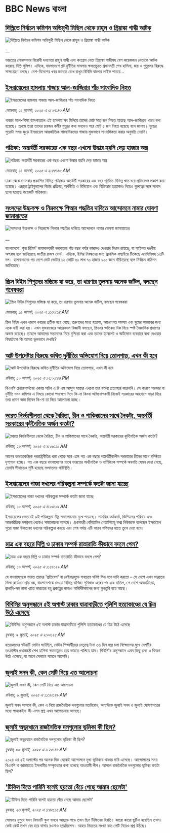 # BBC News বাংলা## [দিল্লিতে নির্বাচন কমিশন অভিমুখী মিছিল থেকে রাহুল ও প্রিয়াঙ্কা গান্ধী আটক](https://www.bbc.co.uk/bengali/live/c860048w32nt?at_medium=RSS&at_campaign=rss?at_campaign=githubrss)![দিল্লিতে নির্বাচন কমিশন অভিমুখী মিছিল থেকে রাহুল ও প্রিয়াঙ্কা গান্ধী আটক](https://ichef.bbci.co.uk/ace/standard/240/cpsprodpb/de9b/live/e9d278c0-7688-11f0-a975-cb151ca452f4.jpg)__ভারতের লোকসভার বিরোধী দলনেতা রাহুল গান্ধী এবং কংগ্রেস নেতা প্রিয়াঙ্কা গান্ধীসহ বেশ কয়েকজন নেতাকে আটক করেছে দিল্লি পুলিশ। এদিকে, বাংলাদেশে প্লট দুর্নীতির মামলায় ক্ষমতাচ্যুত প্রধানমন্ত্রী শেখ হাসিনা, জয় ও পুতুলের বিরুদ্ধে সাক্ষ্যগ্রহণ চলছে। দেশ-বিদেশের খবর জানতে চোখ রাখুন বিবিসি বাংলার লাইভ পাতায়...## [ইসরায়েলের হামলায় গাজায় আল-জাজিরার পাঁচ সাংবাদিক নিহত](https://www.bbc.com/bengali/articles/cp8zzzd1x9yo?at_medium=RSS&at_campaign=rss?at_campaign=githubrss)![ইসরায়েলের হামলায় গাজায় আল-জাজিরার পাঁচ সাংবাদিক নিহত](https://ichef.bbci.co.uk/ace/ws/240/cpsprodpb/67ff/live/90720400-765e-11f0-8071-1788c7e8ae0e.jpg)_সোমবার, ১১ আগস্ট, ২০২৫ এ ৩:২৭:৪৩ AM_গাজার আল-শিফা হাসপাতালে এই হামলায় সব মিলিয়ে তাদের মোট সাত জন নিহত হয়েছে আল-জাজিরার খবরে বলা হয়েছে। প্রথমে তারা তাদের চারজন কর্মীর মৃত্যুর কথা বললেও পরে মোট ৫ জন নিহত হয়েছে বলে জানায়। যুদ্ধের পুরোটা সময় জুড়ে ইসরায়েল আন্তর্জাতিক সাংবাদিকদের গাজায় মুক্তভাবে সাংবাদিকতা করার অনুমতি দেয়নি।## [পত্রিকা: অন্তর্বর্তী সরকারের এক বছর এখনো উদ্ধার হয়নি দেড় হাজার অস্ত্র](https://www.bbc.com/bengali/articles/c4gjjj62wweo?at_medium=RSS&at_campaign=rss?at_campaign=githubrss)![পত্রিকা: অন্তর্বর্তী সরকারের এক বছর এখনো উদ্ধার হয়নি দেড় হাজার অস্ত্র](https://ichef.bbci.co.uk/ace/ws/240/cpsprodpb/ec2e/live/29760fb0-765b-11f0-ad09-211f1f1b73a3.jpg)_সোমবার, ১১ আগস্ট, ২০২৫ এ ২:৫৫:৫৮ AM_ঢাকা থেকে সোমবার প্রকাশিত বিভিন্ন পত্রিকায় অন্তর্বর্তী সরকারের এক বছর পূর্তিতে বিভিন্ন খাত ধরে প্রতিবেদন প্রকাশ করা হয়েছে। এছাড়া ট্রাইবুনালের বিচার প্রক্রিয়া, অর্থনীতি ও বিনিয়োগ এবং বিডিআর হত্যাকাণ্ড নিয়েও গুরুত্বের সঙ্গে সংবাদ ছাপা হয়েছে কয়েকটি পত্রিকায়।## [সংসদের উচ্চকক্ষ ও নিম্নকক্ষে পিআর পদ্ধতির দাবিতে আন্দোলনে নামার ঘোষণা জামায়াতের](https://www.bbc.co.uk/bengali/live/c1mpz452kent?at_medium=RSS&at_campaign=rss?at_campaign=githubrss)![সংসদের উচ্চকক্ষ ও নিম্নকক্ষে পিআর পদ্ধতির দাবিতে আন্দোলনে নামার ঘোষণা জামায়াতের](https://ichef.bbci.co.uk/ace/standard/240/cpsprodpb/c7e9/live/eafa4540-75eb-11f0-8071-1788c7e8ae0e.jpg)__বাংলাদেশে 'শূন্য রিটার্ন' জমাদানকারী করদাতার পাঁচ বছর পর্যন্ত কারাদণ্ড দেওয়ার বিধান রয়েছে, যা আইনত দণ্ডনীয় অপরাধ বলে জানিয়েছে জাতীয় রাজস্ব বোর্ড। এদিকে, ইসির নিবন্ধনের জন্য প্রাথমিক বাছাইয়ে টিকেছে এনসিপিসহ ১৬টি দল। হালনাগাদের পর দেশে মোট ভোটার ১২ কোটি ৬১ লাখ ৭০ হাজার ৯০০ জনে দাঁড়িয়েছে বলে নির্বাচন কমিশন জানিয়েছে।## [স্ক্রিন টাইম শিশুদের মস্তিষ্কে যা করে, তা ধারণার তুলনায় অনেক জটিল, বলছেন গবেষকরা](https://www.bbc.com/bengali/articles/cjdyn412p3jo?at_medium=RSS&at_campaign=rss?at_campaign=githubrss)![স্ক্রিন টাইম শিশুদের মস্তিষ্কে যা করে, তা ধারণার তুলনায় অনেক জটিল, বলছেন গবেষকরা](https://ichef.bbci.co.uk/ace/ws/240/cpsprodpb/9fbe/live/59556dc0-6ecc-11f0-b172-55e938a4abab.jpg)_সোমবার, ১১ আগস্ট, ২০২৫ এ ১:৩০:১৪ AM_স্ক্রিন টাইম এখন খারাপ খবরের প্রতীক হয়ে গেছে, তরুণদের মধ্যে হতাশা, আচরণগত সমস্যা এবং ঘুমের অভাবের জন্য একে দায়ী করা হয়। এখন যুক্তরাজ্যের আরেকদল বিজ্ঞানী বলছেন, স্ক্রিনের ক্ষতিকর দিক নিয়ে স্পষ্ট বৈজ্ঞানিক প্রমাণের অভাব রয়েছে।
তাহলে আমাদের সন্তানদের নিয়ে দুশ্চিন্তা করা এবং তাদের ট্যাবলেট ও স্মার্টফোন ব্যবহারে বাধা দেওয়ার বিষয়টাকে কি আমরা ভুলভাবে দেখছি?## [আট উপদেষ্টার বিরুদ্ধে কথিত দুর্নীতির অভিযোগ নিয়ে তোলপাড়, এখন কী হবে](https://www.bbc.com/bengali/articles/c4g00dyny50o?at_medium=RSS&at_campaign=rss?at_campaign=githubrss)![আট উপদেষ্টার বিরুদ্ধে কথিত দুর্নীতির অভিযোগ নিয়ে তোলপাড়, এখন কী হবে](https://ichef.bbci.co.uk/ace/ws/240/cpsprodpb/5fc0/live/09ec5850-75e5-11f0-8071-1788c7e8ae0e.jpg)_রবিবার, ১০ আগস্ট, ২০২৫ এ ১২:০০:৫৪ PM_বিএনপি চেয়ারপার্সনের একান্ত সচিব এ বি এম আব্দুস সাত্তার এখনো তার বক্তব্য প্রত্যাহার করেননি। সে কারণে সরকার বা দুর্নীতি দমন কমিশন এ বিষয়ে কোনো পদক্ষেপ নিবে কি-না কিংবা অভিযোগকারী নিজেই সরকারের আহবানে সাড়া দিয়ে তথ্য প্রমাণ জমা দিবেন কি-না তা নিয়ে আলোচনা হচ্ছে।## [ভারত নির্ভরশীলতা থেকে বৈরিতা, চীন ও পাকিস্তানের সাথে নৈকট্য, অন্তর্বর্তী সরকারের কূটনৈতিক অর্জন কতটা?](https://www.bbc.com/bengali/articles/cpwyrp20jxzo?at_medium=RSS&at_campaign=rss?at_campaign=githubrss)![ভারত নির্ভরশীলতা থেকে বৈরিতা, চীন ও পাকিস্তানের সাথে নৈকট্য, অন্তর্বর্তী সরকারের কূটনৈতিক অর্জন কতটা?](https://ichef.bbci.co.uk/ace/ws/240/cpsprodpb/7436/live/a17ae2e0-6d4d-11f0-8dbd-f3d32ebd3327.jpg)_রবিবার, ১০ আগস্ট, ২০২৫ এ ৯:০৬:১০ AM_আগের ভারতকেন্দ্রিক পররাষ্ট্রনীতির ধারা থেকে সরে এসে গত এক বছরে অন্তর্বর্তীকালীন সরকারের চীনের সাথে ঘনিষ্ঠতা দৃশ্যমান হচ্ছে। গত এক বছরে বাংলাদেশের সাথে ভারতের অর্থনৈতিক ও বাণিজ্যিক সম্পর্কে অবনতি যেমন দেখা গেছে, তেমনি সীমান্তেও সৃষ্টি হয়েছে সংঘাতময় পরিস্থিতি।## [ইসরায়েলের গাজা দখলের পরিকল্পনা সম্পর্কে কতটা জানা যাচ্ছে](https://www.bbc.com/bengali/articles/ce873elxk17o?at_medium=RSS&at_campaign=rss?at_campaign=githubrss)![ইসরায়েলের গাজা দখলের পরিকল্পনা সম্পর্কে কতটা জানা যাচ্ছে](https://ichef.bbci.co.uk/ace/ws/240/cpsprodpb/fc41/live/8b921500-759c-11f0-8071-1788c7e8ae0e.jpg)_রবিবার, ১০ আগস্ট, ২০২৫ এ ৪:০৩:১৯ AM_ইসরায়েলের ভেতরেই এই পরিকল্পনা তীব্র সমালোচনার মুখে পড়েছে। সামরিক কর্মকর্তা, জিম্মিদের পরিবার এবং আন্তর্জাতিক সম্প্রদায় থেকেও সমালোচনা আসছে। প্রধানমন্ত্রী বেনিয়ামিন নেতানিয়াহু ফক্স নিউজকে বলেছেন ইসরায়েল পুরো গাজা উপত্যকা দখলের পরিকল্পনা করছে এবং শেষ পর্যন্ত এটি আরব শক্তিদের হাতে তুলে দেয়া হবে।## [মাত্র এক বছরে দিল্লি ও ঢাকার সম্পর্ক রাতারাতি কীভাবে বদলে গেল?](https://www.bbc.com/bengali/articles/cly320z6e71o?at_medium=RSS&at_campaign=rss?at_campaign=githubrss)![মাত্র এক বছরে দিল্লি ও ঢাকার সম্পর্ক রাতারাতি কীভাবে বদলে গেল?](https://ichef.bbci.co.uk/ace/ws/240/cpsprodpb/77dd/live/812011a0-6e10-11f0-aa33-1bf5e0b3ec8e.jpg)_রবিবার, ১০ আগস্ট, ২০২৫ এ ১:৫৮:২৯ AM_যে বাংলাদেশকে ভারত তাদের 'প্রতিবেশ' বা নেইবারহুডে সবচেয়ে ঘনিষ্ঠ মিত্র বলে দাবি করতো – সে দেশে এখন ভারতের ভিসা কার্যক্রম প্রায় বন্ধ, বাংলাদেশকে দেওয়া বিভিন্ন বাণিজ্য সুবিধাও একের পর এক বাতিল, সে দেশে অবকাঠামো, জ্বালানি-সহ নানা খাতে ভারতের বহু প্রকল্পের কাজও অনির্দিষ্টকালের জন্য মুলতুবি হয়ে আছে।## [বিবিসির অনুসন্ধানে ৫ই অগাস্ট ঢাকার যাত্রাবাড়ীতে পুলিশি হত্যাকাণ্ডের যে চিত্র উঠে এসেছে](https://www.bbc.com/bengali/articles/ce9x120d74yo?at_medium=RSS&at_campaign=rss?at_campaign=githubrss)![বিবিসির অনুসন্ধানে ৫ই অগাস্ট ঢাকার যাত্রাবাড়ীতে পুলিশি হত্যাকাণ্ডের যে চিত্র উঠে এসেছে](https://ichef.bbci.co.uk/ace/ws/240/cpsprodpb/f4e7/live/69ad1a10-5c70-11f0-960d-e9f1088a89fe.png)_বুধবার, ৯ জুলাই, ২০২৫ এ ২:০০:২৫ AM_হত্যাকাণ্ডের ঘটনাটি সেদিন ঘটেছিল, যেদিন শিক্ষার্থীদের নেতৃত্বে টানা ৩৬ দিন ধরে চলা বিক্ষোভের মুখে দেশটির তৎকালীন প্রধানমন্ত্রী শেখ হাসিনা ক্ষমতাচ্যুত হয়ে ভারতে পালিয়ে যান। বিবিসি'র অনুসন্ধানে এমন কিছু তথ্য ও বিবরণ উঠে এসেছে, যা আগে সেভাবে সামনে আসেনি।## [জুলাই সনদ কী, কেন সেটি নিয়ে এত আলোচনা](https://www.bbc.com/bengali/articles/c939xgp251po?at_medium=RSS&at_campaign=rss?at_campaign=githubrss)![জুলাই সনদ কী, কেন সেটি নিয়ে এত আলোচনা](https://ichef.bbci.co.uk/ace/ws/240/cpsprodpb/dafa/live/26a3d870-59b5-11f0-994d-9db2713c89df.jpg)_রবিবার, ৬ জুলাই, ২০২৫ এ ১১:৪০:৪৯ AM_জুলাই সনদ আসলে কী, কেন এ নিয়ে রাজনৈতিক দলগুলোর মতবিরোধ, অন্যদিকে জুলাই সনদ ও জুলাই ঘোষণাপত্রের মধ্যে পাথ্যকইবা কী-এসব প্রশ্ন এখন আলোচনায় আসছে।## [জুলাই অভ্যুত্থানে রাজনৈতিক দলগুলোর ভূমিকা কী ছিল?](https://www.bbc.com/bengali/articles/c8x5ed4gzz8o?at_medium=RSS&at_campaign=rss?at_campaign=githubrss)![জুলাই অভ্যুত্থানে রাজনৈতিক দলগুলোর ভূমিকা কী ছিল?](https://ichef.bbci.co.uk/ace/ws/240/cpsprodpb/cc0e/live/a70369f0-6bca-11f0-af20-030418be2ca5.jpg)_বুধবার, ৩০ জুলাই, ২০২৫ এ ১:২৬:৪৭ AM_২০২৪ এর ৫ই অগাস্টের পর অনেক দিক থেকেই আন্দোলনে মুখ্য ভূমিকায় থাকার দাবি এসেছে। আন্দোলনের সময় বিএনপি বা জামায়াতে ইসলামীর সম্পৃক্ততার কথা বলেছে আওয়ামী লীগ। আসলে রাজনৈতিক দলগুলোর ভূমিকা কতটা ছিল?## ['টিফিন দিতে পারিনি বলেই হয়তো বেঁচে গেছে আমার ছেলেটা'](https://www.bbc.com/bengali/articles/c07d4n1vxl1o?at_medium=RSS&at_campaign=rss?at_campaign=githubrss)!['টিফিন দিতে পারিনি বলেই হয়তো বেঁচে গেছে আমার ছেলেটা'](https://ichef.bbci.co.uk/ace/ws/240/cpsprodpb/34db/live/480665e0-670d-11f0-97e0-491eb8268629.jpg)_বুধবার, ২৩ জুলাই, ২০২৫ এ ১:৪৩:১৫ AM_সোমবার দুপুরে যখন বিমানটি স্কুল ভবনে আছড়ে পড়ে তখন ছিল টিফিনের বিরতি। কারো কারো ছুটিও হয়েছিল তখন। কেউ কেউ তখন বের হয়ে বাসায় রওনাও হয়েছিলেন। আহত নিহতের সংখ্যা কত সেটি নিয়েও প্রশ্ন উঠছে।